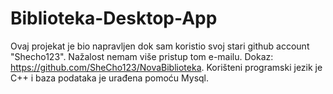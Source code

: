 # Biblioteka-Desktop-App
Ovaj projekat je bio napravljen dok sam koristio svoj stari github account "Shecho123". Nažalost nemam više pristup tom e-mailu.
Dokaz: https://github.com/SheCho123/NovaBiblioteka.
Korišteni programski jezik je C++ i baza podataka je urađena pomoću Mysql.
